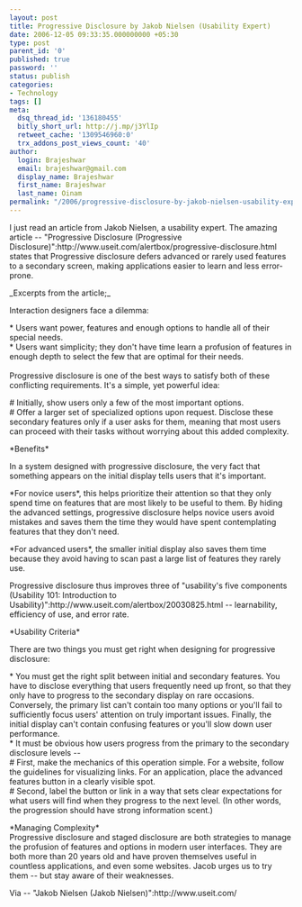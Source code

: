 ```yaml
---
layout: post
title: Progressive Disclosure by Jakob Nielsen (Usability Expert)
date: 2006-12-05 09:33:35.000000000 +05:30
type: post
parent_id: '0'
published: true
password: ''
status: publish
categories:
- Technology
tags: []
meta:
  dsq_thread_id: '136180455'
  bitly_short_url: http://j.mp/j3YlIp
  retweet_cache: '1309546960:0'
  trx_addons_post_views_count: '40'
author:
  login: Brajeshwar
  email: brajeshwar@gmail.com
  display_name: Brajeshwar
  first_name: Brajeshwar
  last_name: Oinam
permalink: "/2006/progressive-disclosure-by-jakob-nielsen-usability-expert/"
---
```

<p>I just read an article from Jakob Nielsen, a usability expert. The amazing article -- "Progressive Disclosure (Progressive Disclosure)":http://www.useit.com/alertbox/progressive-disclosure.html states that Progressive disclosure defers advanced or rarely used features to a secondary screen, making applications easier to learn and less error-prone.</p>
<p>_Excerpts from the article;_</p>
<p>Interaction designers face a dilemma:</p>
<p>* Users want power, features and enough options to handle all of their special needs.<br />
* Users want simplicity; they don't have time learn a profusion of features in enough depth to select the few that are optimal for their needs.<br />
<br />
Progressive disclosure is one of the best ways to satisfy both of these conflicting requirements. It's a simple, yet powerful idea:</p>
<p># Initially, show users only a few of the most important options.<br />
# Offer a larger set of specialized options upon request. Disclose these secondary features only if a user asks for them, meaning that most users can proceed with their tasks without worrying about this added complexity.</p>
<p>*Benefits*</p>
<p>In a system designed with progressive disclosure, the very fact that something appears on the initial display tells users that it's important.</p>
<p>*For novice users*, this helps prioritize their attention so that they only spend time on features that are most likely to be useful to them. By hiding the advanced settings, progressive disclosure helps novice users avoid mistakes and saves them the time they would have spent contemplating features that they don't need.</p>
<p>*For advanced users*, the smaller initial display also saves them time because they avoid having to scan past a large list of features they rarely use.</p>
<p>Progressive disclosure thus improves three of "usability's five components (Usability 101: Introduction to Usability)":http://www.useit.com/alertbox/20030825.html -- learnability, efficiency of use, and error rate.</p>
<p>*Usability Criteria*</p>
<p>There are two things you must get right when designing for progressive disclosure:</p>
<p>* You must get the right split between initial and secondary features. You have to disclose everything that users frequently need up front, so that they only have to progress to the secondary display on rare occasions. Conversely, the primary list can't contain too many options or you'll fail to sufficiently focus users' attention on truly important issues. Finally, the initial display can't contain confusing features or you'll slow down user performance.<br />
* It must be obvious how users progress from the primary to the secondary disclosure levels --<br />
# First, make the mechanics of this operation simple. For a website, follow the guidelines for visualizing links. For an application, place the advanced features button in a clearly visible spot.<br />
# Second, label the button or link in a way that sets clear expectations for what users will find when they progress to the next level. (In other words, the progression should have strong information scent.)</p>
<p>*Managing Complexity*<br />
Progressive disclosure and staged disclosure are both strategies to manage the profusion of features and options in modern user interfaces. They are both more than 20 years old and have proven themselves useful in countless applications, and even some websites. Jacob urges us to try them -- but stay aware of their weaknesses.</p>
<p>Via -- "Jakob Nielsen (Jakob Nielsen)":http://www.useit.com/</p>
